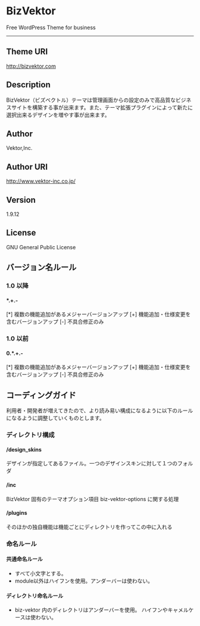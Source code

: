 ﻿BizVektor
==========
Free WordPress Theme for business
* * *
## Theme URI
http://bizvektor.com
## Description
BizVektor（ビズベクトル）テーマは管理画面からの設定のみで高品質なビジネスサイトを構築する事が出来ます。また、テーマ拡張プラグインによって新たに選択出来るデザインを増やす事が出来ます。
## Author
Vektor,Inc.
## Author URI
http://www.vektor-inc.co.jp/
## Version
1.9.12
## License
GNU General Public License

## バージョン名ルール

### 1.0 以降

#### *.+.-

[*] 複数の機能追加があるメジャーバージョンアップ
[+] 機能追加・仕様変更を含むバージョンアップ
[-] 不具合修正のみ

### 1.0 以前

#### 0.*.+.-

[*] 複数の機能追加があるメジャーバージョンアップ
[+] 機能追加・仕様変更を含むバージョンアップ
[-] 不具合修正のみ

## コーディングガイド

利用者・開発者が増えてきたので、より読み易い構成になるように以下のルールになるように調整していくものとします。

### ディレクトリ構成

#### /design_skins
デザインが指定してあるファイル。一つのデザインスキンに対して１つのフォルダ

#### /inc

BizVektor 固有のテーマオプション項目 biz-vektor-options に関する処理

#### /plugins

そのほかの独自機能は機能ごとにディレクトリを作ってこの中に入れる

### 命名ルール

#### 共通命名ルール

* すべて小文字とする。
* module以外はハイフンを使用。アンダーバーは使わない。

#### ディレクトリ命名ルール

* biz-vektor 内のディレクトリはアンダーバーを使用。 ハイフンやキャメルケースは使わない。